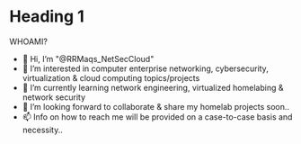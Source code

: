 # Heading 1
WHOAMI?
- 👋 Hi, I’m "@RRMaqs_NetSecCloud"
- 👀 I’m interested in computer enterprise networking, cybersecurity, virtualization & cloud computing topics/projects
- 🌱 I’m currently learning network engineering, virtualized homelabing & network security
- 💞️ I’m looking forward to collaborate & share my homelab projects soon..
- 📫 Info on how to reach me will be provided on a case-to-case basis and necessity..

<!---
Netsecjock01/Netsecjock01 is a ✨ special ✨ repository because its `README.md` (this file) appears on your GitHub profile.
You can click the Preview link to take a look at your changes.
--->

